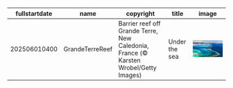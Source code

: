 |fullstartdate|name|copyright|title|image|
|--|--|--|--|--|
202506010400|GrandeTerreReef|Barrier reef off Grande Terre, New Caledonia, France (© Karsten Wrobel/Getty Images)|Under the sea|![](/en-CA/2025/06/202506010400GrandeTerreReef.jpg)|
